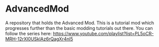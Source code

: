 AdvancedMod
===========

A repository that holds the Advanced Mod. This is a tutorial mod which progresses further than the basic modding tutorials out there. You can follow the series here: https://www.youtube.com/playlist?list=PL5oCR-MRH-12rXI0USklAz6rQagXr4nl5
